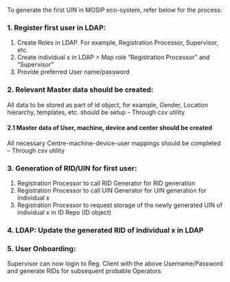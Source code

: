 To generate the first UIN in MOSIP eco-system, refer below for the process:

### 1. Register first user in LDAP:
1. Create Roles in LDAP. For example, Registration Processor, Supervisor, etc.
1. Create individual x in LDAP > Map role “Registration Processor” and “Supervisor”
1. Provide preferred User name/password
### 2. Relevant Master data should be created:
All data to be stored as part of id object, for example, Gender, Location hierarchy, templates, etc. should be setup - Through csv utility
#### 2.1 Master data of User, machine, device and center should be created
All necessary Centre-machine-device-user mappings should be completed – Through csv utility
### 3. Generation of RID/UIN for first user:
1. Registration Processor to call RID Generator for RID generation
1. Registration Processor to call UIN Generator for UIN generation for individual x
1. Registration Processor to request storage of the newly generated UIN of individual x in ID Repo  (ID object)
### 4. LDAP: Update the generated RID of individual x in LDAP
### 5. User Onboarding:
Supervisor can now login to Reg. Client with the above Username/Password and generate RIDs for subsequent probable Operators
